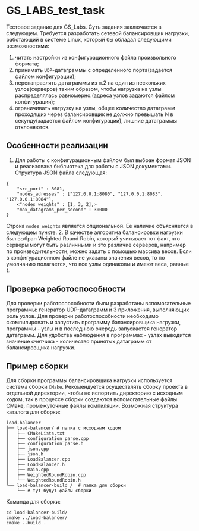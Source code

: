 # GS_LABS_test_task
Тестовое задание для GS_Labs. Суть задания заключается в следующем. Требуется разработать сетевой балансировщик нагрузки, работающий в системе Linux, который бы обладал следующими возможностями:
  1. читать настройки из конфигурационного файла произвольного формата;
  2. принимать `UDP`-датаграммы с определенного порта(задается файлом конфигурации);
  3. перенаправлять датаграммы из п.2 на один из нескольких узлов(серверов) таким образом, чтобы нагрузка на узлы распределялась равномерно.(адреса узлов задаются файлом конфигурации);
  4. ограничивать нагрузку на узлы, общее количество датаграмм проходящих через балансировщик не должно превышать N в секунду(задается файлом конфигурации), лишние датаграммы отклоняются.

## Особенности реализации
  1. Для работы с конфигурационным файлом был выбран формат JSON и реализована библиотека для работы с JSON документами. Структура JSON файла следующая:
```
{
	"src_port" : 8081,
	"nodes_adresses" : ["127.0.0.1:8080", "127.0.0.1:8083", "127.0.0.1:8084"],
	<"nodes_weights" : [1, 3, 2],>
	"max_datagrams_per_second" : 30000
}
```
Строка `nodes_weights` является опциональной. Ее наличие объясняется в следующем пункте.
  2. В качестве алгоритма балансировки нагрузки был выбран Weighted Round Robin, который учитывает тот факт, что серверы могут быть различными и это различие серверов, например по производительности, можно задать с помощью массива весов. Если в конфигурационном файле не указаны значения весов, то по умолчанию полагается, что все узлы одинаковы и имеют веса, равные `1`.
  
## Проверка работоспособности
Для проверки работоспособности были разработаны вспомогательные программы: генератор UDP-датаграмм и 3 приложения, выполняющих роль узлов. Для проверки работоспособности необходимо скомпилировать и запустить программу балансировщика нагрузки, программы - узлы и в последнюю очередь запускается генератор датаграмм. Для удобства наблюдения в программах - узлах выводится значение счетчика - количество принятых датаграмм от балансировщика нагрузки.

## Пример сборки
Для сборки программы балансировщика нагрузки используется система сборки `CMake`. Рекомендуется осуществлять сборку проекта в отдельной директории, чтобы не испортить директорию с исходным кодом, так в процессе сборки создаются вспомогательные файлы CMake, промежуточные файлы компиляции. Возможная структура каталога для сборки:
```
load-balancer
├── load-balancer/ # папка с исходным кодом
│   ├── CMakeLists.txt
│   ├── configuration_parse.cpp
│   ├── configuration_parse.h
│   ├── json.cpp
│   ├── json.h
│   ├── LoadBalancer.cpp
│   ├── LoadBalancer.h
│   ├── main.cpp
│   ├── WeightedRoundRobin.cpp
│   └── WeightedRoundRobin.h
└── load-balancer-build /  # папка для сборки
    └── # тут будут файлы сборки
```
Команда для сборки:
```
cd load-balancer-build/
cmake ../load-balancer/ 
cmake --build .
```
